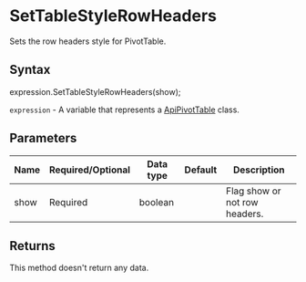 # SetTableStyleRowHeaders

Sets the row headers style for PivotTable.

## Syntax

expression.SetTableStyleRowHeaders(show);

`expression` - A variable that represents a [ApiPivotTable](../ApiPivotTable.md) class.

## Parameters

| **Name** | **Required/Optional** | **Data type** | **Default** | **Description** |
| ------------- | ------------- | ------------- | ------------- | ------------- |
| show | Required | boolean |  | Flag show or not row headers. |

## Returns

This method doesn't return any data.